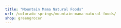 ```yaml
---
title: "Mountain Mama Natural Foods"
url: /colorado-springs/mountain-mama-natural-foods/
shop: greengrocer
---
```

